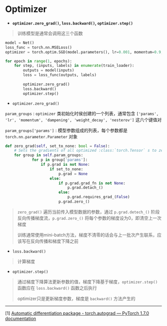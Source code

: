 # Optimizer

- **`optimizer.zero_grad()`, `loss.backward()`, `optimizer.step()`**

> 训练模型是通常会调用这三个函数

```python
model = Net()
loss_func = torch.nn.MSELoss()
optimizer = torch.optim.SGD(model.parameters(), lr=0.001, momentum=0.9, weight_decay=1e-4)

for epoch in range(1, epochs):
    for step, (inputs, labels) in enumerate(train_loader):
        outputs = model(inputs)
        loss = loss_func(outputs, labels)
        
        optimizer.zero_grad()
        loss.backward()
        optimizer.step()
```

- `optimizer.zero_grad()`

`param_groups` : `optimizer` 类初始化时侯创建的一个列表，通常包含 `['params', 'lr', 'momentum', 'dampening', 'weight_decay', 'nesterov']` 这六个键值对

`param_groups['params']` : 模型参数组成的列表，每个参数都是 `torch.nn.parameter.Parameter` 对象

```python
def zero_grad(self, set_to_none: bool = False):
    # Sets the gradients of all optimized :class:`torch.Tensor` s to zero.
	for group in self.param_groups:
            for p in group['params']:
                if p.grad is not None:
                    if set_to_none:
                        p.grad = None
                    else:
                        if p.grad.grad_fn is not None:
                            p.grad.detach_()
                        else:
                            p.grad.requires_grad_(False)
                        p.grad.zero_()
```

> `zero_grad()` 遍历当前传入模型数据的参数，通过 `p.grad.detech_()` 阶段反向传播梯度流，`p.grad.zero_()` 将每个参数的梯度设为0，即清空上一次梯度
>
> 训练通常使用mini-batch方法，梯度不清零的话会与上一批次产生联系，应该写在反向传播和梯度下降之前

- `loss.backward()`

> 计算梯度

- `optimizer.step()`

> 通过梯度下降算法更新参数的值，梯度下降基于梯度，`optimizer.step()` 函数应在 `loss.backward()` 函数之后执行
>
> optimizer只是更新梯度参数，梯度是 `backward()` 方法产生的

***

[1] [Automatic differentiation package - torch.autograd — PyTorch 1.7.0 documentation](https://pytorch.org/docs/stable/autograd.html?highlight=backward#torch.autograd.backward)

